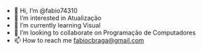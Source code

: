 - 👋 Hi, I’m @fabio74310
- 👀 I’m interested in Atualização
- 🌱 I’m currently learning Visual 
- 💞️ I’m looking to collaborate on Programação de Computadores
- 📫 How to reach me fabiocbraga@gmail.com

<!---
fabio74310/fabio74310 is a ✨ special ✨ repository because its `README.md` (this file) appears on your GitHub profile.
You can click the Preview link to take a look at your changes.
--->
